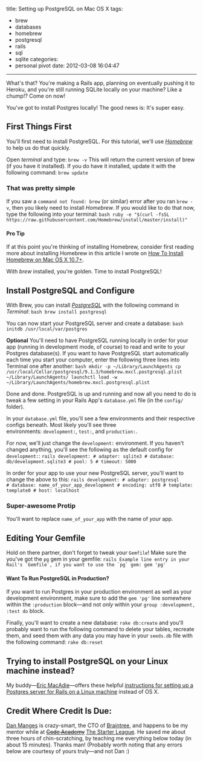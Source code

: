 title: Setting up PostgreSQL on Mac OS X
tags:
  - brew
  - databases
  - homebrew
  - postgresql
  - rails
  - sql
  - sqlite
categories:
  - personal pivot
date: 2012-03-08 16:04:47
---

What's that? You're making a Rails app, planning on eventually pushing it to Heroku, and you're still running SQLite locally on your machine? Like a chump!? Come on now!

You've got to install Postgres locally! The good news is: It's super easy.

## First Things First
You'll first need to install PostgreSQL.  For this tutorial, we'll use  _[Homebrew](http://brew.sh/ "Homebrew")_ to help us do that quickly.

Open _terminal_ and type: `brew -v`
This will return the current version of brew (if you have it installed).
If you do have it installed, update it with the following command: `brew update`

### That was pretty simple

If you saw a `command not found: brew` (or similar) error after you ran `brew -v`, then you likely need to install _Homebrew_. If you would like to do that now, type the following into your terminal:
    ```bash
    ruby -e "$(curl -fsSL https://raw.githubusercontent.com/Homebrew/install/master/install)"
    ```

#### Pro Tip
If at this point you're thinking of installing Homebrew, consider first reading more about installing Homebrew in this article I wrote on [How To Install Homebrew on Mac OS X 10.7+](/install-homebrew-on-mac-os-x-10-7 "How to Install Homebrew on Mac OS X 10.7+").

With _brew_ installed, you're golden. Time to install PostgreSQL!

## Install PostgreSQL and Configure

With Brew, you can install _[PostgreSQL](http://www.postgresql.org/ "PostgreSQL")_ with the following command in _Terminal_:
    ```bash
    brew install postgresql
    ```

You can now start your PostgreSQL server and create a database:
    ```bash
    initdb /usr/local/var/postgres
    ```

**Optional**
You'll need to have PostgreSQL running locally in order for your app (running in development mode, of course) to read and write to your Postgres database(s). If you want to have PostgreSQL start automatically each time you start your computer, enter the following three lines into Terminal one after another:
    ``` bash
    mkdir -p ~/Library/LaunchAgents
    cp /usr/local/Cellar/postgresql/9.1.3/homebrew.mxcl.postgresql.plist ~/Library/LaunchAgents/
    launchctl load -w ~/Library/LaunchAgents/homebrew.mxcl.postgresql.plist
    ```

Done and done. PostgreSQL is up and running and now all you need to do is tweak a few setting in your Rails App's `database.yml` file (in the `config/` folder).

In your `database.yml` file, you'll see a few environments and their respective configs beneath. Most likely you'll see three environments: `development:`, `test:`, and `production:`.

For now, we'll just change the `development:` environment. If you haven't changed anything, you'll see the following as the default config for `development:`:
    ```rails
    development:
    # adapter: sqlite3
    # database: db/development.sqlite3
    # pool: 5
    # timeout: 5000
    ```

In order for your app to use your new PostgreSQL server, you'll want to change the above to this:
    ```rails
    development:
    # adapter: postgresql
    # database: name_of_your_app_development
    # encoding: utf8
    # template: template0
    # host: localhost
    ```

### Super-awesome Protip
You'll want to replace `name_of_your_app` with the name of _your_ app.

## Editing Your Gemfile
Hold on there partner, don't forget to tweak your `Gemfile`!  Make sure the you've got the `pg` gem in your gemfile:
    ```rails Example line entry in your Rail's `Gemfile`, if you want to use the `pg` gem:
    gem 'pg'
    ```

#### Want To Run PostgreSQL in Production?
If you want to run Postgres in your production environment as well as your development environment, make sure to add the `gem 'pg'` line somewhere within the `:production` block—and not _only_ within your `group :development, :test do` block.

Finally, you'll want to create a new database: `rake db:create` and you'll probably want to run the following command to delete your tables, recreate them, and seed them with any data you may have in your `seeds.db` file with the following command: `rake db:reset`

## Trying to install PostgreSQL on your Linux machine instead?
My buddy—[Eric MacAdie](http://www.macadie.net/ "Eric MacAdie, Software Developer")—offers these helpful [instructions for setting up a Postgres server for Rails on a Linux machine](http://www.macadie.net/2012/03/12/connecting-rails-and-postgres/ "How to set up PostgreSQL on Linux for your Rails app during development") instead of OS X.

## Credit Where Credit Is Due:
[Dan Manges](https://twitter.com/#!/dan_manges "Dan Manges") is crazy-smart, the CTO of [Braintree](http://www.braintreepayments.com/ "Braintree Payments"), and happens to be my mentor while at ~~[Code Academy](http://codeacademy.org/ "Code Academy in Chicago, IL")~~ [The Starter League](http://www.starterleague.com/ "The Starter League in Chicago, IL"). He saved me about three hours of chin-scratching, by teaching me everything below today (in about 15 minutes). Thanks man!
(Probably worth noting that any errors below are courtesy of yours truly—and not Dan :)
